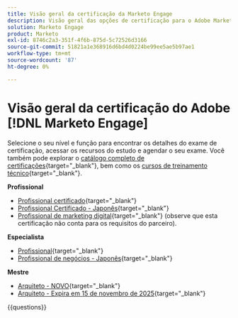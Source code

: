 ```yaml
---
title: Visão geral da certificação da Marketo Engage
description: Visão geral das opções de certificação para o Adobe Marketo Engage
solution: Marketo Engage
product: Marketo
exl-id: 8746c2a3-351f-4f6b-875d-5c72526d3166
source-git-commit: 51821a1e368916d6bd4d0224be99ee5ae5b97ae1
workflow-type: tm+mt
source-wordcount: '87'
ht-degree: 0%

---
```


# Visão geral da certificação do Adobe [!DNL Marketo Engage]

Selecione o seu nível e função para encontrar os detalhes do exame de certificação, acessar os recursos do estudo e agendar o seu exame. Você também pode explorar o [catálogo completo de certificações](https://certification.adobe.com/certifications){target="_blank"}, bem como os [cursos de treinamento técnico](https://certification.adobe.com/courses/?/courses){target="_blank"}.

**Profissional**

* [Profissional certificado](https://certification.adobe.com/certification/engage-professional){target="_blank"} <!--AD0-E555-->
* [Profissional Certificado - Japonês](https://certification.adobe.com/certification/engage-professional){target="_blank"} <!--AD0-E555-J-->
* [Profissional de marketing digital](https://certification.adobe.com/certification/digital-marketer-professional){target="_blank"} (observe que esta certificação não conta para os requisitos do parceiro). <!--AD0-E564-->

**Especialista**

* [Profissional](https://certification.adobe.com/certification/marketo-engage-business-practitioner-expert){target="_blank"} <!--AD0-E559-->
* [Profissional de negócios - Japonês](https://certification.adobe.com/certification/marketo-engage-business-practitioner-expert){target="_blank"} <!--AD0-E559-J-->

**Mestre**

* [Arquiteto - NOVO](https://certification.adobe.com/certification/engage-architect-master/1310){target="_blank"} <!--AD0-E563-->
* [Arquiteto - Expira em 15 de novembro de 2025](https://certification.adobe.com/certification/marketo-engage-architect-master){target="_blank"} <!--AD0-E560-->

{{questions}}

